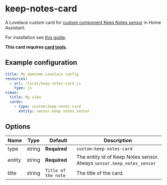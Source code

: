 # keep-notes-card
A Lovelace custom card for [custom component Keep Notes sensor](https://github.com/klejejs/ha_keep_notes_sensor) in Home Assistant.

For installation see [this guide](https://github.com/thomasloven/hass-config/wiki/Lovelace-Plugins).


**This card requires [card tools](https://github.com/thomasloven/lovelace-card-tools).**



## Example configuration



```yaml
title: My awesome Lovelace config
resources:
  - url: /local/keep-notes-card.js
    type: js
views:
  title: My view
  cards:
    - type: custom:keep-notes-card
      entity: sensor.keep_notes_sensor
```

## Options

| Name | Type | Default | Description
| ---- | ---- | ------- | -----------
| type | string | **Required** | `custom:keep-notes-card`
| entity | string | **Required** | The entity id of Keep Notes sensor. Always `sensor.keep_notes_sensor`
| title | string | `Title of the note` | The title of the card.
